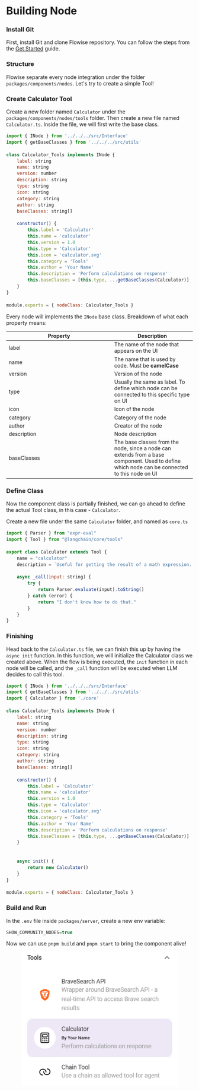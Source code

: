 # Building Node

### Install Git

First, install Git and clone Flowise repository. You can follow the steps from the [Get Started](../getting-started/#for-developers) guide.

### Structure

Flowise separate every node integration under the folder `packages/components/nodes`. Let's try to create a simple Tool!

### Create Calculator Tool

Create a new folder named `Calculator` under the `packages/components/nodes/tools` folder. Then create a new file named `Calculator.ts`. Inside the file, we will first write the base class.

```javascript
import { INode } from '../../../src/Interface'
import { getBaseClasses } from '../../../src/utils'

class Calculator_Tools implements INode {
    label: string
    name: string
    version: number
    description: string
    type: string
    icon: string
    category: string
    author: string
    baseClasses: string[]

    constructor() {
        this.label = 'Calculator'
        this.name = 'calculator'
        this.version = 1.0
        this.type = 'Calculator'
        this.icon = 'calculator.svg'
        this.category = 'Tools'
        this.author = 'Your Name'
        this.description = 'Perform calculations on response'
        this.baseClasses = [this.type, ...getBaseClasses(Calculator)]
    }
}

module.exports = { nodeClass: Calculator_Tools }
```

Every node will implements the `INode` base class. Breakdown of what each property means:

<table><thead><tr><th width="271">Property</th><th>Description</th></tr></thead><tbody><tr><td>label</td><td>The name of the node that appears on the UI</td></tr><tr><td>name</td><td>The name that is used by code. Must be <strong>camelCase</strong></td></tr><tr><td>version</td><td>Version of the node</td></tr><tr><td>type</td><td>Usually the same as label. To define which node can be connected to this specific type on UI</td></tr><tr><td>icon</td><td>Icon of the node</td></tr><tr><td>category</td><td>Category of the node</td></tr><tr><td>author</td><td>Creator of the node</td></tr><tr><td>description</td><td>Node description</td></tr><tr><td>baseClasses</td><td>The base classes from the node, since a node can extends from a base component. Used to define which node can be connected to this node on UI</td></tr></tbody></table>

### Define Class

Now the component class is partially finished, we can go ahead to define the actual Tool class, in this case - `Calculator`.

Create a new file under the same `Calculator` folder, and named as `core.ts`

```javascript
import { Parser } from "expr-eval"
import { Tool } from "@langchain/core/tools"

export class Calculator extends Tool {
    name = "calculator"
    description = `Useful for getting the result of a math expression. The input to this tool should be a valid mathematical expression that could be executed by a simple calculator.`
 
    async _call(input: string) {
        try {
            return Parser.evaluate(input).toString()
        } catch (error) {
            return "I don't know how to do that."
        }
    }
}
```

### Finishing

Head back to the `Calculator.ts` file, we can finish this up by having the `async init` function. In this function, we will initialize the Calculator class we created above. When the flow is being executed, the `init` function in each node will be called, and the `_call` function will be executed when LLM decides to call this tool.

```javascript
import { INode } from '../../../src/Interface'
import { getBaseClasses } from '../../../src/utils'
import { Calculator } from './core'

class Calculator_Tools implements INode {
    label: string
    name: string
    version: number
    description: string
    type: string
    icon: string
    category: string
    author: string
    baseClasses: string[]

    constructor() {
        this.label = 'Calculator'
        this.name = 'calculator'
        this.version = 1.0
        this.type = 'Calculator'
        this.icon = 'calculator.svg'
        this.category = 'Tools'
        this.author = 'Your Name'
        this.description = 'Perform calculations on response'
        this.baseClasses = [this.type, ...getBaseClasses(Calculator)]
    }
    
 
    async init() {
        return new Calculator()
    }
}

module.exports = { nodeClass: Calculator_Tools }
```

### Build and Run

In the `.env` file inside `packages/server`, create a new env variable:

```javascript
SHOW_COMMUNITY_NODES=true
```

Now we can use `pnpm build` and `pnpm start` to bring the component alive!

<figure><img src="../.gitbook/assets/image.png" alt=""><figcaption></figcaption></figure>
